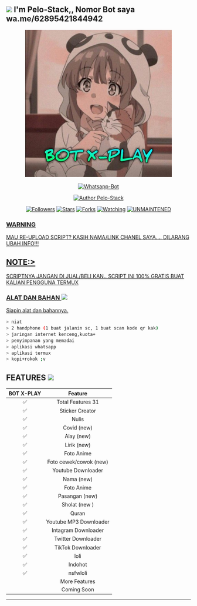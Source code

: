 ## <img src="https://github.com/TheDudeThatCode/TheDudeThatCode/blob/master/Assets/Hi.gif" width="29px"> I'm Pelo-Stack,, Nomor Bot saya wa.me/62895421844942
<p align="center">
<img src="https://raw.githubusercontent.com/Pelo-Stack/xplay/main/temp/BOT X-PLAY.jpg" width="400" height="400"/>
</p>
<p align="center">
<a href="#"><img title="Whatsapp-Bot" src="https://img.shields.io/badge/Whatsapp Bot-green?colorA=%23ff0000&colorB=%23017e40&style=for-the-badge"></a>
</p>
<p align="center">
<a href="https://github.com/Pelo-Stack"><img title="Author Pelo-Stack" src="https://img.shields.io/badge/Author-Pelo-Stack-red.svg?style=for-the-badge&logo=github"></a>
</p>
<p align="center">
<a href="https://github.com/Pelo-Stack/followers"><img title="Followers" src="https://img.shields.io/github/followers/Pelo-Stack?color=blue&style=flat-square"></a>
<a href="https://github.com/Pelo-Stack/xplay/stargazers/"><img title="Stars" src="https://img.shields.io/github/stars/Pelo-Stack/xplay?color=red&style=flat-square"></a>
<a href="https://github.com/Pelo-Stack/xplay/network/members"><img title="Forks" src="https://img.shields.io/github/forks/Pelo-Stack/xplay?color=red&style=flat-square"></a>
<a href="https://github.com/Pelo-Stack/xplay/watchers"><img title="Watching" src="https://img.shields.io/github/watchers/Pelo-Stack/xplay?label=Watchers&color=blue&style=flat-square"></a>
<a href="#"><img title="UNMAINTENED" src="https://img.shields.io/badge/UNMAINTENED-YES-blue.svg"</a>
</p>

  ### WARNING
MAU RE-UPLOAD SCRIPT? KASIH NAMA/LINK CHANEL SAYA.... DILARANG UBAH INFO!!!

## NOTE:> 
SCRIPTNYA JANGAN DI JUAL/BELI KAN.. SCRIPT INI 100% GRATIS BUAT KALIAN PENGGUNA TERMUX
</div>

### ALAT DAN BAHAN <img src="https://github.com/TheDudeThatCode/TheDudeThatCode/blob/master/Assets/Mario_Hello_Big.gif" width="29px">
Siapin alat dan bahannya.
```bash
> niat
> 2 handphone (1 buat jalanin sc, 1 buat scan kode qr kak)
> jaringan internet kenceng,kuota+
> penyimpanan yang memadai
> aplikasi whatsapp
> aplikasi termux
> kopi+rokok ;v
```

## FEATURES  <img src="https://github.com/TheDudeThatCode/TheDudeThatCode/blob/master/Assets/Earth.gif" width="29px">

| BOT X-PLAY     |                   Feature        |
| :-----------:  | :------------------------------: |
|       ✅       | Total Features 31
|       ✅       | Sticker Creator                  |
|       ✅       | Nulis                            |
|       ✅       | Covid (new)                      |
|       ✅       | Alay (new)                       |
|       ✅       | Lirik (new)                      |
|       ✅       | Foto Anime                       |
|       ✅       | Foto cewek/cowok (new)           |
|       ✅       | Youtube Downloader               |
|       ✅       | Nama (new)                       |
|       ✅       | Foto Anime                       |
|       ✅       | Pasangan (new)                   |
|       ✅       | Sholat (new )                    |
|       ✅       | Quran                            |
|       ✅       | Youtube MP3 Downloader           |
|       ✅       | Intagram Downloader              |
|       ✅       | Twitter Downloader               |
|       ✅       | TikTok Downloader                |
|       ✅       | loli                             |
|       ✅       | Indohot                          |
|       ✅       | nsfwloli                         |
|                | More Features                    |
|                | Coming Soon                      |
-----------------------------------------------------
